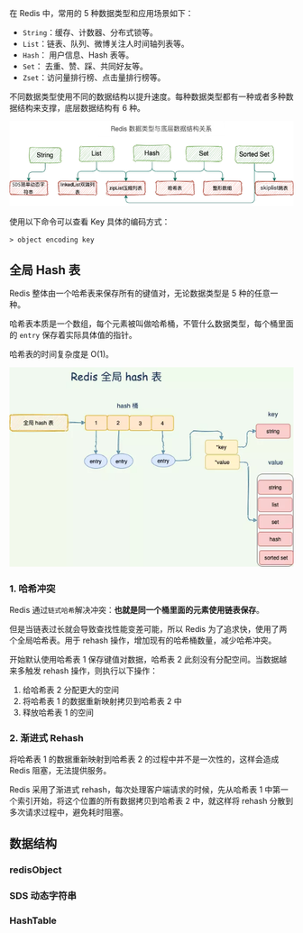 在 Redis 中，常用的 5 种数据类型和应用场景如下：

- `String`：缓存、计数器、分布式锁等。
- `List`：链表、队列、微博关注人时间轴列表等。
- `Hash`： 用户信息、Hash 表等。
- `Set`： 去重、赞、踩、共同好友等。
- `Zset`：访问量排行榜、点击量排行榜等。

不同数据类型使用不同的数据结构以提升速度。每种数据类型都有一种或者多种数据结构来支撑，底层数据结构有 6 种。

![Redis底层数据结构类型](../../assets/Redis%E5%BA%95%E5%B1%82%E6%95%B0%E6%8D%AE%E7%BB%93%E6%9E%84%E7%B1%BB%E5%9E%8B.webp)

使用以下命令可以查看 Key 具体的编码方式：

```redis
> object encoding key
```

## 全局 Hash 表

Redis 整体由一个哈希表来保存所有的键值对，无论数据类型是 5 种的任意一种。

哈希表本质是一个数组，每个元素被叫做哈希桶，不管什么数据类型，每个桶里面的 `entry` 保存着实际具体值的指针。

哈希表的时间复杂度是 O(1)。

<img src="../../assets/Redis%E5%85%A8%E5%B1%80Hash%E8%A1%A8.webp" alt="Redis全局Hash表" style="zoom:90%;" />

### 1. 哈希冲突

Redis 通过`链式哈希`解决冲突：**也就是同一个桶里面的元素使用链表保存**。

但是当链表过长就会导致查找性能变差可能，所以 Redis 为了追求快，使用了两个全局哈希表。用于 rehash 操作，增加现有的哈希桶数量，减少哈希冲突。

开始默认使用哈希表 1 保存键值对数据，哈希表 2 此刻没有分配空间。当数据越来多触发 rehash 操作，则执行以下操作：

1. 给哈希表 2 分配更大的空间
2. 将哈希表 1 的数据重新映射拷贝到哈希表 2 中
3. 释放哈希表 1 的空间

### 2. 渐进式 Rehash

将哈希表 1 的数据重新映射到哈希表 2 的过程中并不是一次性的，这样会造成 Redis 阻塞，无法提供服务。

Redis 采用了渐进式 rehash，每次处理客户端请求的时候，先从哈希表 1 中第一个索引开始，将这个位置的所有数据拷贝到哈希表 2 中，就这样将 rehash 分散到多次请求过程中，避免耗时阻塞。

## 数据结构

### redisObject

### SDS 动态字符串

### HashTable